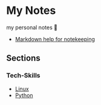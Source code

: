 # My Notes

my personal notes :notebook_with_decorative_cover:

- [Markdown help for notekeeping](md-utils.md)

## Sections
  
### Tech-Skills

- [Linux](linux.md)
- [Python](python.md)
